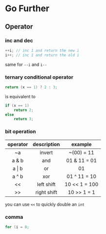 # Go Further

## Operator

### inc and dec

```c
++i; // inc 1 and return the new i
i++; // inc 1 and return the old i
```

same for `--i` and `i--`

### ternary conditional operator

```c
return (x == 1) ? 2 : 3;
```

is equivalent to

```c
if (x == 1)
    return 2;
else
    return 3;
```

### bit operation

operator | description | example
:---: | :---: | :---:
 ~a  | invert | ~(00) = 11
a & b | and | 01 & 11 = 01
a \| b | or | 01 | 11 = 11
a ^ b | xor | 01 ^ 11 = 10
 << | left shift | 10 << 1 = 100
>> | right shift | 10 >> 1 = 1 

you can use `<<` to quickly double an `int`

### comma

```c
for (i = 0; 